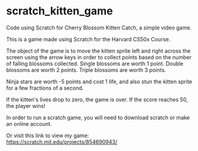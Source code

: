 # scratch_kitten_game
Code using Scratch for Cherry Blossom Kitten Catch, a simple video game. 

This is a game made using Scratch for the Harvard CS50x Course. 

The object of the game is to move the kitten sprite left and right across the screen using the arrow keys in order to collect points based on the number of falling blossoms collected. Single blossoms are worth 1 point. Double blossoms are worth 2 points. Triple blossoms are worth 3 points. 

Ninja stars are worth -5 points and cost 1 life, and also stun the kitten sprite for a few fractions of a second. 

If the kitten's lives drop to zero, the game is over. 
If the score reaches 50, the player wins! 

In order to run a scratch game, you will need to download scratch or make an online account. 

Or visit this link to view my game: https://scratch.mit.edu/projects/854690943/
